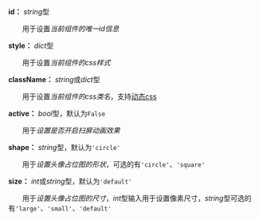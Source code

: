 **id：** *string*型

　　用于设置*当前组件的唯一id信息*

**style：** *dict*型

　　用于设置*当前组件的css样式*

**className：** *string*或*dict*型

　　用于设置*当前组件的css类名*，支持[动态css](/advanced-classname)

**active：** *bool*型，默认为`False`

　　用于*设置是否开启扫屏动画效果*

**shape：** *string*型，默认为`'circle'`

　　用于*设置头像占位图的形状*，可选的有`'circle'`、`'square'`

**size：** *int*或*string*型，默认为`'default'`

　　用于*设置头像占位图的尺寸*，*int*型输入用于设置像素尺寸，*string*型可选的有`'large'`、`'small'`、`'default'`